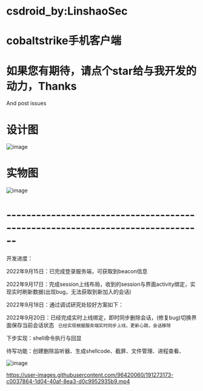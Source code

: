 # csdroid_by:LinshaoSec
# cobaltstrike手机客户端


  
# 如果您有期待，请点个star给与我开发的动力，Thanks
And post issues


# 设计图

![image](https://user-images.githubusercontent.com/96420060/190606092-c3241505-e2de-4752-8260-38ec344ea4e7.png)

# 实物图
![image](https://user-images.githubusercontent.com/96420060/190607040-65c8a637-4035-4f85-88ac-defd390acab9.png)

# ------------------------------------------------------------------------------

开发进度：

2022年9月15日：已完成登录服务端，可获取到beacon信息

2022年9月17日：完成session上线布局，收到的session与界面activity绑定，实现实时刷新数据(出现bug，无法获取到新加入的会话)

2022年9月18日：通过调试研究处较好方案如下：

2022年9月20日：已经完成实时上线绑定，即时同步删除会话，(修复bug)切换界面保存当前会话状态
               ` 已经实现根据服务端实时同步上线，更新心跳，会话移除`

下步实现：shell命令执行与回显

待写功能：创建删除监听器、生成shellcode、截屏、文件管理、进程查看、
  

![image](https://user-images.githubusercontent.com/96420060/190707124-e93e91ab-ac0d-422c-969b-f440e0cd5290.png)



https://user-images.githubusercontent.com/96420060/191273173-c0037864-1d04-40af-8ea3-d0c9952935b9.mp4


